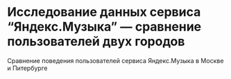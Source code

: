 # Исследование данных сервиса “Яндекс.Музыка” — сравнение пользователей двух городов
Сравнение поведения пользователей сервиса Яндекс.Музыка в Москве и Питербурге
